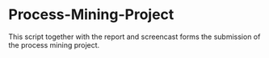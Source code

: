 # Process-Mining-Project

This script together with the report and screencast forms the submission of the process mining project.
